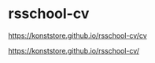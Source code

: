 # rsschool-cv

https://konststore.github.io/rsschool-cv/cv

https://konststore.github.io/rsschool-cv/
